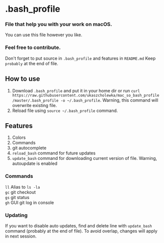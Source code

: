 # .bash_profile
### File that help you with your work on macOS.
You can use this file however you like.

### Feel free to contribute.
Don't forget to put source in `.bash_profile` and features in `README.md`  Keep `probably` at the end of file.

## How to use
1. Download `.bash_profile` and put it in your home dir or run  `curl https://raw.githubusercontent.com/ukaszcholewka/mac_so_bash_profile/master/.bash_profile -o ~/.bash_profile`. Warning, this command will overwrite existing file.
2. Reload file using `source ~/.bash_profile` command.

## Features
1. Colors
2. Commands
3. git autocomplete
4. `reload_bash` command for future updates
5. `update_bash` command for downloading current version of file. Warning, autoupdate is enabled

### Commands
`ll` Alias to `ls -la`  
`gc` git checkout  
`gs` git status  
`gh` GUI git log in console  


### Updating
If you want to disable auto updates, find and delete line with `update_bash` command (probably at the end of file). To avoid overlap, changes will apply in next session.

